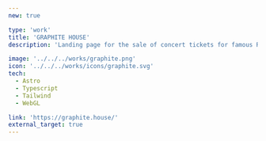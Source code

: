 ```yaml
---
new: true

type: 'work'
title: 'GRAPHITE HOUSE'
description: 'Landing page for the sale of concert tickets for famous Russian artists.'

image: '../../../works/graphite.png'
icon: '../../../works/icons/graphite.svg'
tech:
  - Astro
  - Typescript
  - Tailwind
  - WebGL

link: 'https://graphite.house/'
external_target: true
---
```


